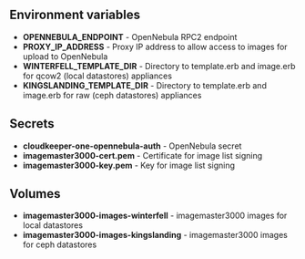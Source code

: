 ## Environment variables

* **OPENNEBULA_ENDPOINT** - OpenNebula RPC2 endpoint
* **PROXY_IP_ADDRESS** - Proxy IP address to allow access to images for upload to OpenNebula
* **WINTERFELL_TEMPLATE_DIR** - Directory to template.erb and image.erb for qcow2 (local datastores) appliances
* **KINGSLANDING_TEMPLATE_DIR** - Directory to template.erb and image.erb for raw (ceph datastores) appliances

## Secrets
* **cloudkeeper-one-opennebula-auth** - OpenNebula secret
* **imagemaster3000-cert.pem** - Certificate for image list signing
* **imagemaster3000-key.pem** - Key for image list signing

## Volumes
* **imagemaster3000-images-winterfell** - imagemaster3000 images for local datastores
* **imagemaster3000-images-kingslanding** - imagemaster3000 images for ceph datastores

